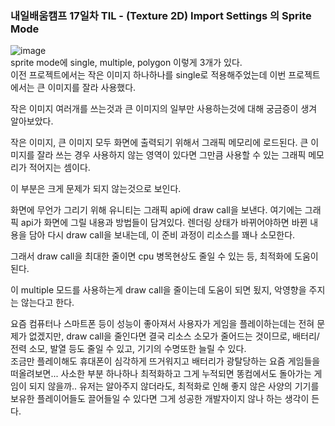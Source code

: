 ### 내일배움캠프 17일차 TIL - (Texture 2D) Import Settings 의 Sprite Mode  

![image](https://github.com/user-attachments/assets/c1bd5cff-2a0e-4e58-8d8f-0187ffa27230)  
sprite mode에 single, multiple, polygon 이렇게 3개가 있다.  
이전 프로젝트에서는 작은 이미지 하나하나를 single로 적용해주었는데 이번 프로젝트에서는 큰 이미지를 잘라 사용했다.  

작은 이미지 여러개를 쓰는것과 큰 이미지의 일부만 사용하는것에 대해 궁금증이 생겨 알아보았다. 

작은 이미지, 큰 이미지 모두 화면에 출력되기 위해서 그래픽 메모리에 로드된다. 큰 이미지를 잘라 쓰는 경우 사용하지 않는 영역이 있다면 그만큼 사용할 수 있는 그래픽 메모리가 적어지는 셈이다.  

이 부분은 크게 문제가 되지 않는것으로 보인다.  

화면에 무언가 그리기 위해 유니티는 그래픽 api에 draw call을 보낸다. 여기에는 그래픽 api가 화면에 그릴 내용과 방법들이 담겨있다.
렌더링 상태가 바뀌어야하면 바뀐 내용을 담아 다시 draw call을 보내는데, 이 준비 과정이 리소스를 꽤나 소모한다.  

그래서 draw call을 최대한 줄이면 cpu 병목현상도 줄일 수 있는 등, 최적화에 도움이 된다.  

이 multiple 모드를 사용하는게 draw call을 줄이는데 도움이 되면 됬지, 악영향을 주지는 않는다고 한다.  

요즘 컴퓨터나 스마트폰 등이 성능이 좋아져서 사용자가 게임을 플레이하는데는 전혀 문제가 없겠지만, draw call을 줄인다면 결국 리소스 소모가 줄어드는 것이므로, 배터리/ 전력 소모, 발열 등도 줄일 수 있고, 기기의 수명또한 늘릴 수 있다.  
조금만 플레이해도 휴대폰이 심각하게 뜨거워지고 배터리가 광탈당하는 요즘 게임들을 떠올려보면... 사소한 부분 하나하나 최적화하고 그게 누적되면 똥컴에서도 돌아가는 게임이 되지 않을까.. 유저는 알아주지 않더라도, 최적화로 인해 좋지 않은 
사양의 기기를 보유한 플레이어들도 끌어들일 수 있다면 그게 성공한 개발자이지 않나 하는 생각이 든다.
